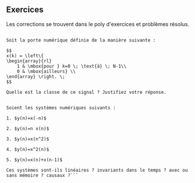 ## Exercices

Les corrections se trouvent dans le poly d'exercices et problèmes résolus.

```{exercise}

Soit la porte numérique définie de la manière suivante :

$$
x(k) = \left\{
\begin{array}{rl}
    1 & \mbox{pour } k=0 \; \text{à} \; N-1\\
    0 & \mbox{ailleurs} \\
\end{array} \right. \;
$$

Quelle est la classe de ce signal ? Justifiez votre réponse.
```   

```{exercise}

Soient les systèmes numériques suivants :

1. $y(n)=x(-n)$

2. $y(n)=n x(n)$

3. $y(n)=x(n^2)$

4. $y(n)=x^2(n)$

5. $y(n)=x(n)+x(n-1)$

Ces systèmes sont-ils linéaires ? invariants dans le temps ? avec ou sans mémoire ? causaux ?```